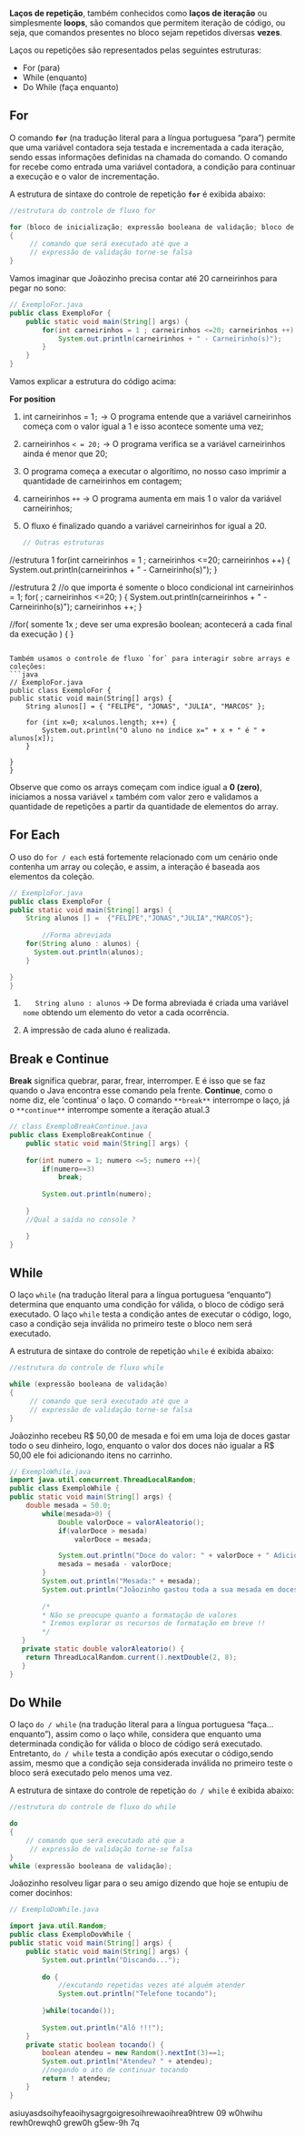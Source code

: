 **Laços de repetição**, também conhecidos como **laços de iteração** ou simplesmente **loops**, são comandos que permitem iteração de código, ou seja, que comandos presentes no bloco sejam repetidos diversas **vezes**.

Laços ou repetições são representados pelas seguintes estruturas:
- For (para)
- While (enquanto)
- Do While (faça enquanto)
 
## For 
O comando **`for`** (na tradução literal para a língua portuguesa “para”) permite que uma variável contadora seja testada e incrementada a cada iteração, sendo essas informações definidas na chamada do comando. O comando for recebe como entrada uma variável contadora, a condição para continuar a execução e o valor de incrementação.

A estrutura de sintaxe do controle de repetição **`for`** é exibida abaixo:

```java
//estrutura do controle de fluxo for

for (bloco de inicialização; expressão booleana de validação; bloco de atualização)
{
     // comando que será executado até que a 
     // expressão de validação torne-se falsa 
}
```

Vamos imaginar que Joãozinho precisa contar até 20 carneirinhos para pegar no sono:

```java
// ExemploFor.java
public class ExemploFor {
	public static void main(String[] args) {
		for(int carneirinhos = 1 ; carneirinhos <=20; carneirinhos ++) {
			System.out.println(carneirinhos + " - Carneirinho(s)");
		}
	}
}
```

Vamos explicar a estrutura do código acima:

**For position**

1. int carneirinhos = 1`;` -> O programa entende que a variável carneirinhos começa com o valor igual a 1 e isso acontece somente uma vez;
    
2. carneirinhos `< = 20;` -> O programa verifica se a variável carneirinhos ainda é menor que 20;
    
3. O programa começa a executar o algorítimo, no nosso caso imprimir a quantidade de carneirinhos em contagem;
    
4. carneirinhos `++` -> O programa aumenta em mais 1 o valor da variável carneirinhos;
    
5. O fluxo é finalizado quando a variável carneirinhos for igual a 20.

	```java
	// Outras estruturas

//estrutura 1
for(int carneirinhos = 1 ; carneirinhos <=20; carneirinhos ++) {
     System.out.println(carneirinhos + " - Carneirinho(s)");
}

//estrutura 2
//o que importa é somente o bloco condicional
int carneirinhos = 1;
for( ; carneirinhos <=20; ) {
     System.out.println(carneirinhos + " - Carneirinho(s)");
     carneirinhos ++;
}

//for( somente 1x ; deve ser uma expresão boolean; acontecerá a cada final da execução ) { }
```

Também usamos o controle de fluxo `for` para interagir sobre arrays e coleções:
```java
// ExemploFor.java
public class ExemploFor {
public static void main(String[] args) {
	String alunos[] = { "FELIPE", "JONAS", "JULIA", "MARCOS" };

	for (int x=0; x<alunos.length; x++) {
		System.out.println("O aluno no indice x=" + x + " é " + alunos[x]);
	}

}
}
```

Observe que como os arrays começam com indice igual a **0 (zero)**, iniciamos a nossa variável `x` também com valor zero e validamos a quantidade de repetições a partir da quantidade de elementos do array.

## For Each

O uso do `for / each` está fortemente relacionado com um cenário onde contenha um array ou coleção, e assim, a interação é baseada aos elementos da coleção.

```java
// ExemploFor.java
public class ExemploFor {
public static void main(String[] args) {
	String alunos [] =  {"FELIPE","JONAS","JULIA","MARCOS"};
	
        //Forma abreviada
	for(String aluno : alunos) {
	  System.out.println(alunos);
	}

}
}
```

1. `   String aluno : alunos` -> De forma abreviada é criada uma variável `nome` obtendo um elemento do vetor a cada ocorrência.
    
2. A impressão de cada aluno é realizada.

## Break e Continue

**Break** significa quebrar, parar, frear, interromper. E é isso que se faz quando o Java encontra esse comando pela frente. **Continue**, como o nome diz, ele 'continua' o laço. O comando `**break**` interrompe o laço, já o `**continue**` interrompe somente a iteração atual.3

```java
// class ExemploBreakContinue.java
public class ExemploBreakContinue {
	public static void main(String[] args) {
	
	for(int numero = 1; numero <=5; numero ++){
		if(numero==3)
			break;
		
		System.out.println(numero);
		
	}
	//Qual a saída no console ?

    }
}
```

## While
O laço `while` (na tradução literal para a língua portuguesa “enquanto”) determina que enquanto uma condição for válida, o bloco de código será executado. O laço `while` testa a condição antes de executar o código, logo, caso a condição seja inválida no primeiro teste o bloco nem será executado.

A estrutura de sintaxe do controle de repetição `while` é exibida abaixo: 
```java
//estrutura do controle de fluxo while

while (expressão booleana de validação)
{
     // comando que será executado até que a 
     // expressão de validação torne-se falsa 
}
```

Joãozinho recebeu R$ 50,00 de mesada e foi em uma loja de doces gastar todo o seu dinheiro, logo, enquanto o valor dos doces não igualar a R$ 50,00 ele foi adicionando itens no carrinho.
```java
// ExemploWhile.java
import java.util.concurrent.ThreadLocalRandom;
public class ExemploWhile {
public static void main(String[] args) {
	double mesada = 50.0;
        while(mesada>0) {
            Double valorDoce = valorAleatorio();
            if(valorDoce > mesada)
                valorDoce = mesada;

            System.out.println("Doce do valor: " + valorDoce + " Adicionado no carrinho");
            mesada = mesada - valorDoce;
        }
        System.out.println("Mesada:" + mesada);
        System.out.println("Joãozinho gastou toda a sua mesada em doces");
        
        /*
        * Não se preocupe quanto a formatação de valores
        * Iremos explorar os recursos de formatação em breve !!
        */
   }
   private static double valorAleatorio() {
	return ThreadLocalRandom.current().nextDouble(2, 8);
   }
}
```

## Do While

O laço `do / while` (na tradução literal para a língua portuguesa “faça…enquanto”), assim como o laço while, considera que enquanto uma determinada condição for válida o bloco de código será executado. Entretanto, `do / while` testa a condição após executar o código,sendo assim, mesmo que a condição seja considerada inválida no primeiro teste o bloco será executado pelo menos uma vez.

A estrutura de sintaxe do controle de repetição `do / while` é exibida abaixo:
```java
//estrutura do controle de fluxo do while

do
{
    // comando que será executado até que a 
     // expressão de validação torne-se falsa 
}
while (expressão booleana de validação);
```

Joãozinho resolveu ligar para o seu amigo dizendo que hoje se entupiu de comer docinhos:

```java
// ExemploDoWhile.java

import java.util.Random;
public class ExemploDovWhile {
public static void main(String[] args) {
	public static void main(String[] args) {
		System.out.println("Discando...");
		
		do {
			//excutando repetidas vezes até alguém atender
			System.out.println("Telefone tocando");
		
		}while(tocando());
		
		System.out.println("Alô !!!");
	}
	private static boolean tocando() {
		boolean atendeu = new Random().nextInt(3)==1;
		System.out.println("Atendeu? " + atendeu);
		//negando o ato de continuar tocando
		return ! atendeu;
	}
}
```

asiuyasdsoihyfeaoihysagrgoigresoihrewaoihrea9htrew 09 w0hwihu rewh0rewqh0 grew0h g5ew-9h 7q